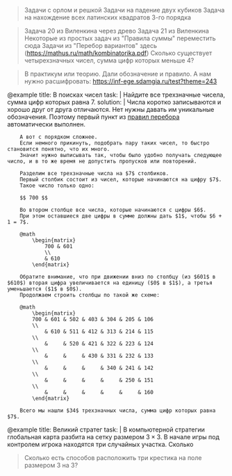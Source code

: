 > Задачи с орлом и решкой
> Задачи на падение двух кубиков
> Задача на нахождение всех латинских квадратов 3-го порядка

> Задача 20 из Виленкина через древо
> Задача 21 из Виленкина
> Некоторые из простых задач из "Правила суммы" переместить сюда
> Задачи из "Перебор вариантов" здесь (https://mathus.ru/math/kombinatorika.pdf)
> Сколько существует четырехзначных чисел, сумма цифр которых меньше $4$?

> В практикум или теорию. Дали обозначение и правило. А нам нужно расшифровать: https://inf-ege.sdamgia.ru/test?theme=243

@example
    title: В поисках чисел
    task: |
        Найдите все трехзначные чисела, сумма цифр которых равна $7$.
    solution: |
        Числа коротко записываются и хорошо друг от друга отличаются.
        Нет нужны давать им уникальные обозначения.
        Поэтому первый пункт из [правил перебора](i:brute-force-rules) автоматически выполнен.

        А вот с порядком сложнее.
        Если немного прикинуть, подобрать пару таких чисел, то быстро становится понятно, что их много.
        Значит нужно выписывать так, чтобы было удобно получать следующее число, и в то же время не допустить пропусков или повторений.

        Разделим все трехзначные числа на $7$ столбиков.
        Первый столбик состоит из чисел, которые начинаются на цифру $7$.
        Такое число только одно:

        $$ 700 $$

        Во втором столбце все числа, которые начинаются с цифры $6$.
        При этом оставшиеся две цифры в сумме должны дать $1$, чтобы $6 + 1 = 7$.

        @math
            \begin{matrix}
                700 & 601
                \\
                & 610
            \end{matrix}

        Обратите внимание, что при движении вниз по столбцу (из $601$ в $610$) вторая цифра увеличивается на единицу ($0$ в $1$), а третья уменьшается ($1$ в $0$).
        Продолжаем строить столбцы по такой же схеме:

        @math
            \begin{matrix}
            700 & 601 & 502 & 403 & 304 & 205 & 106
            \\
                & 610 & 511 & 412 & 313 & 214 & 115
            \\
                &     & 520 & 421 & 322 & 223 & 124
            \\
                &     &     & 430 & 331 & 232 & 133
            \\
                &     &     &     & 340 & 241 & 142
            \\
                &     &     &     &     & 250 & 151
            \\
                &     &     &     &     &     & 160
            \end{matrix}

        Всего мы нашли $34$ трехзначных числа, сумма цифр которых равна $7$.

@example
    title: Великий стратег
    task: |
        В компьютерной стратегии глобальная карта разбита на сетку размером $3 \times 3$.
        В начале игры под контролем игрока находятся три случайных участка.
        Сколько

> Сколько есть способов расположить три крестика на поле размером 3 на 3?